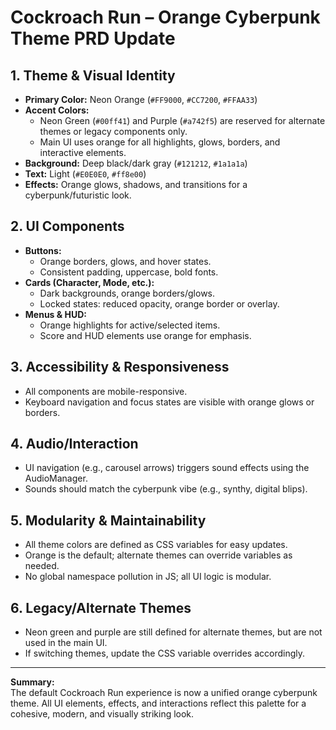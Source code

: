 # Cockroach Run – Orange Cyberpunk Theme PRD Update

## 1. Theme & Visual Identity

- **Primary Color:** Neon Orange (`#FF9000`, `#CC7200`, `#FFAA33`)
- **Accent Colors:**  
  - Neon Green (`#00ff41`) and Purple (`#a742f5`) are reserved for alternate themes or legacy components only.  
  - Main UI uses orange for all highlights, glows, borders, and interactive elements.
- **Background:** Deep black/dark gray (`#121212`, `#1a1a1a`)
- **Text:** Light (`#E0E0E0`, `#ff8e00`)
- **Effects:** Orange glows, shadows, and transitions for a cyberpunk/futuristic look.

## 2. UI Components

- **Buttons:**  
  - Orange borders, glows, and hover states.
  - Consistent padding, uppercase, bold fonts.
- **Cards (Character, Mode, etc.):**  
  - Dark backgrounds, orange borders/glows.
  - Locked states: reduced opacity, orange border or overlay.
- **Menus & HUD:**  
  - Orange highlights for active/selected items.
  - Score and HUD elements use orange for emphasis.

## 3. Accessibility & Responsiveness

- All components are mobile-responsive.
- Keyboard navigation and focus states are visible with orange glows or borders.

## 4. Audio/Interaction

- UI navigation (e.g., carousel arrows) triggers sound effects using the AudioManager.
- Sounds should match the cyberpunk vibe (e.g., synthy, digital blips).

## 5. Modularity & Maintainability

- All theme colors are defined as CSS variables for easy updates.
- Orange is the default; alternate themes can override variables as needed.
- No global namespace pollution in JS; all UI logic is modular.

## 6. Legacy/Alternate Themes

- Neon green and purple are still defined for alternate themes, but are not used in the main UI.
- If switching themes, update the CSS variable overrides accordingly.

---

**Summary:**  
The default Cockroach Run experience is now a unified orange cyberpunk theme. All UI elements, effects, and interactions reflect this palette for a cohesive, modern, and visually striking look.
